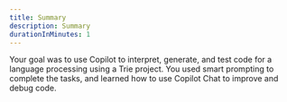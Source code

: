 ```yaml
---
title: Summary
description: Summary
durationInMinutes: 1
---
```


Your goal was to use Copilot to interpret, generate, and test code for a language processing using a Trie project. You used smart prompting to complete the tasks, and learned how to use Copilot Chat to improve and debug code.